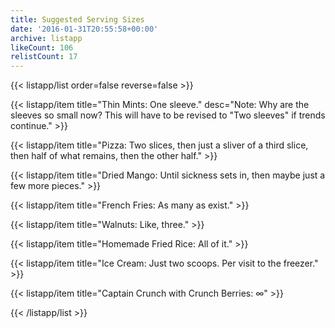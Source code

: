 ```yaml
---
title: Suggested Serving Sizes
date: '2016-01-31T20:55:58+00:00'
archive: listapp
likeCount: 106
relistCount: 17
---
```



{{< listapp/list order=false reverse=false >}}

   {{< listapp/item title="Thin Mints: One sleeve."
      desc="Note: Why are the sleeves so small now? This will have to be revised to \"Two sleeves\" if trends continue." >}}

   {{< listapp/item title="Pizza: Two slices, then just a sliver of a third slice, then half of what remains, then the other half." >}}

   {{< listapp/item title="Dried Mango: Until sickness sets in, then maybe just a few more pieces." >}}

   {{< listapp/item title="French Fries: As many as exist." >}}

   {{< listapp/item title="Walnuts: Like, three." >}}

   {{< listapp/item title="Homemade Fried Rice: All of it." >}}

   {{< listapp/item title="Ice Cream: Just two scoops. Per visit to the freezer." >}}

   {{< listapp/item title="Captain Crunch with Crunch Berries: ∞" >}}

{{< /listapp/list >}}

